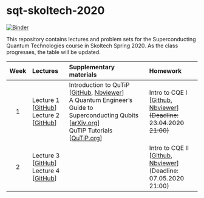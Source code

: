 # sqt-skoltech-2020

[![Binder](https://mybinder.org/badge_logo.svg)](https://mybinder.org/v2/gh/dkalacheva/sqt-skoltech-2020/master)

This repository contains lectures and problem sets for the Superconducting Quantum Technologies course in Skoltech Spring 2020. As the class progresses, the table will be updated.

| Week | Lectures | Supplementary materials | Homework | 
|:------:|:----------|:----------|:----------|
|1| Lecture 1 [[GitHub](Lectures/SQT_2020_1.pdf)] <br> Lecture 2 [[GitHub](Lectures/SQT_2020_2.pdf)] | Introduction to QuTiP [[GitHub](QuTiP-intro/Introduction-to-QuTiP.ipynb), [Nbviewer](https://nbviewer.jupyter.org/github/dkalacheva/sqt-skoltech-2020/blob/master/QuTiP-intro/Introduction-to-QuTiP.ipynb)] <br> A Quantum Engineer’s Guide to Superconducting Qubits [[arXiv.org](https://arxiv.org/pdf/1904.06560.pdf)] <br> QuTiP Tutorials [[QuTiP.org](http://qutip.org/tutorials.html)]| Intro to CQE I [[Github](HW1-intro-to-CQE/HW1-Intro-to-CQE.ipynb), [Nbviewer](https://nbviewer.jupyter.org/github/dkalacheva/sqt-skoltech-2020/blob/master/HW1-intro-to-CQE/HW1-Intro-to-CQE.ipynb)] <br> ~~(Deadline: 23.04.2020 21:00)~~|
|2| Lecture 3 [[GitHub](Lectures/SQT_2020_3.pdf)] <br> Lecture 4 [[GitHub](Lectures/SQT_2020_4.pdf)] | | Intro to CQE II [[Github](HW2-intro-to-CQE/HW2-Intro-to-CQE.ipynb), [Nbviewer](https://nbviewer.jupyter.org/github/dkalacheva/sqt-skoltech-2020/blob/master/HW2-intro-to-CQE/HW2-Intro-to-CQE.ipynb)] <br> (Deadline: 07.05.2020 21:00)|
